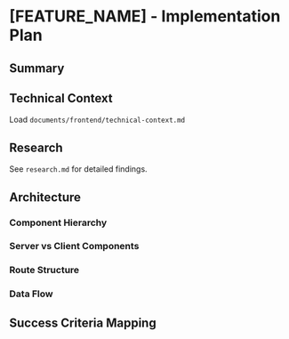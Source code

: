 # [FEATURE_NAME] - Implementation Plan

## Summary

## Technical Context

Load `documents/frontend/technical-context.md`

## Research

See `research.md` for detailed findings.

## Architecture

### Component Hierarchy

### Server vs Client Components

### Route Structure

### Data Flow

## Success Criteria Mapping
